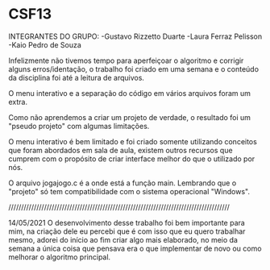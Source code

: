 # CSF13
 INTEGRANTES DO GRUPO:
 -Gustavo Rizzetto Duarte
 -Laura Ferraz Pelisson
 -Kaio Pedro de Souza

Infelizmente não tivemos tempo para aperfeiçoar o algoritmo e corrigir alguns erros/identação, o trabalho foi criado em uma semana e o conteúdo da disciplina foi até a leitura de arquivos.
 
 O menu interativo e a separação do código em vários arquivos foram um extra. 

Como não aprendemos a criar um projeto de verdade, o resultado foi um "pseudo projeto" com algumas limitações.

O menu interativo é bem limitado e foi criado somente utilizando conceitos que foram abordados em sala de aula, existem outros recursos que cumprem com o propósito de criar interface melhor do que o utilizado por nós.

O arquivo jogajogo.c é a onde está a função main. 
Lembrando que o "projeto" só tem compatibilidade com o sistema operacional "Windows".

///////////////////////////////////////////////////////////////////////////////////////

14/05/2021
O desenvolvimento desse trabalho foi bem importante para mim, na criação dele eu percebi que é com isso que eu quero trabalhar mesmo, adorei do início ao fim criar algo mais elaborado, no meio da semana a única coisa que pensava era o que implementar de novo ou como melhorar o algoritmo principal.

